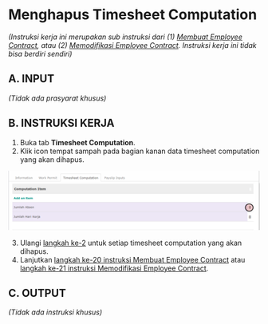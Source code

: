 # Menghapus Timesheet Computation

*(Instruksi kerja ini merupakan sub instruksi dari (1) [Membuat Employee Contract](./membuat.md), atau (2) [Memodifikasi Employee Contract](./modifikasi.md). Instruksi kerja ini tidak bisa berdiri sendiri)*

## A. INPUT

*(Tidak ada prasyarat khusus)*

## B. INSTRUKSI KERJA

1. Buka tab **Timesheet Computation**.
2. <a name="l2">Klik</a> icon tempat sampah pada bagian kanan data timesheet computation yang akan dihapus.

![](../../img/employee-contract/tombol-hapus-timesheet-computation.png)

3. Ulangi [langkah ke-2](#l2) untuk setiap timesheet computation yang akan dihapus.
4. Lanjutkan [langkah ke-20 instruksi Membuat Employee Contract](./membuat.md#l20) atau [langkah ke-21 instruksi Memodifikasi Employee Contract](./modifikasi.md#l21).

## C. OUTPUT

*(Tidak ada instruksi khusus)*
